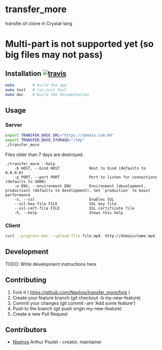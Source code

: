# transfer_more

transfer.sh clone in Crystal-lang

# Multi-part is not supported yet (so big files may not pass)

## Installation [![travis](https://travis-ci.org/Nephos/transfer_more.svg)](https://travis-ci.org/Nephos/transfer_more)

```sh
make        # build the app
make test   # run unit test
make doc    # build the documentation
```



## Usage

### Server
```sh
export TRANSFER_BASE_URL="https://domain.com:80"
export TRANSFER_BASE_STORAGE="/tmp"
./transfer_more
```

Files older than 7 days are destroyed.

```text
./transfer_more --help
    -b HOST, --bind HOST             Host to bind (defaults to 0.0.0.0)
    -p PORT, --port PORT             Port to listen for connections (defaults to 3000)
    -e ENV, --environment ENV        Environment [development, production] (defaults to development). Set `production` to boost performance
    -s, --ssl                        Enables SSL
    --ssl-key-file FILE              SSL key file
    --ssl-cert-file FILE             SSL certificate file
    -h, --help                       Shows this help
```

### Client
```sh
curl --progress-bar --upload-file file.mp4  http://domain/name.mp4
```


## Development

TODO: Write development instructions here

## Contributing

1. Fork it ( https://github.com/Nephos/transfer_more/fork )
2. Create your feature branch (git checkout -b my-new-feature)
3. Commit your changes (git commit -am 'Add some feature')
4. Push to the branch (git push origin my-new-feature)
5. Create a new Pull Request

## Contributors

- [Nephos](https://github.com/Nephos) Arthur Poulet - creator, maintainer

